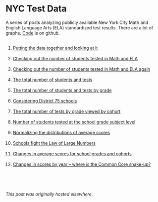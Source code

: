 # NYC Test Data

<div>
<p>A series of posts analyzing publicly available New York City Math and English Language Arts (ELA) standardized test results. There are a lot of graphs.&#160;<a href="https://github.com/ajschumacher/NYCtests">Code</a>&#160;is on github.<br>
</p>
<ol>
<br>
	<li><a href="http://planspace.org/2013/11/13/nyc-standardized-test-results-putting-the-data-together-and-looking-at-it/">Putting the data together and looking at it</a></li>
<br>
	<li><a href="http://planspace.org/2013/11/14/nyc-standardized-test-results-checking-out-the-number-of-students-tested-in-math-and-ela/">Checking out the number of students tested in Math and ELA</a></li>
<br>
	<li><a href="http://planspace.org/2013/11/15/nyc-standardized-test-results-checking-out-the-number-of-students-tested-in-math-and-ela-again/">Checking out the number of students tested in Math and ELA again</a></li>
<br>
	<li><a href="http://planspace.org/2013/11/15/nyc-standardized-test-results-the-total-number-of-students-and-tests/">The total number of students and tests</a></li>
<br>
	<li><a href="http://planspace.org/2013/11/16/nyc-standardized-test-results-the-total-number-of-students-and-tests-by-grade/">The total number of students and tests by grade</a></li>
<br>
	<li><a href="http://planspace.org/2013/11/16/nyc-standardized-test-results-considering-district-75-schools/">Considering District 75 schools</a></li>
<br>
	<li><a href="http://planspace.org/2013/11/16/nyc-standardized-test-results-the-total-number-of-tests-by-grade-viewed-by-cohort/">The total number of tests by grade viewed by cohort</a></li>
<br>
	<li><a href="http://planspace.org/2013/11/17/nyc-standardized-test-results-number-of-students-tested-at-the-school-grade-subject-level/">Number of students tested at the school grade subject level</a></li>
<br>
	<li><a href="http://planspace.org/2013/11/17/nyc-standardized-test-results-normalizing-the-distributions-of-average-scores/">Normalizing the distributions of average scores</a></li>
<br>
	<li><a href="http://planspace.org/2013/11/18/nyc-standardized-test-results-schools-fight-the-law-of-large-numbers/">Schools fight the Law of Large Numbers</a></li>
<br>
	<li><a href="http://planspace.org/2013/11/19/nyc-standardized-test-results-changes-in-average-scores-for-school-grades-and-cohorts/">Changes in average scores for school grades and cohorts</a></li>
<br>
	<li><a href="http://planspace.org/2013/11/20/nyc-standardized-test-results-changes-in-average-scores-by-year-where-is-the-common-core-shake-up/">Changes in scores by year &#8211; where is the Common Core shake-up?</a></li>
<br>
</ol>
<br>
&#160;<br>
</div>


*This post was originally hosted elsewhere.*

